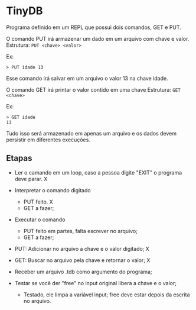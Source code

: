 # TinyDB

Programa definido em um REPL que possui dois comandos, GET e PUT.

O comando PUT irá armazenar um dado em um arquivo com chave e valor.
Estrutura: `PUT <chave> <valor>`

Ex: 
```
> PUT idade 13
```

Esse comando irá salvar em um arquivo o valor 13 na chave idade.

O comando GET irá printar o valor contido em uma chave
Estrutura: `GET <chave>`

Ex: 
```
> GET idade
13
```

Tudo isso será armazenado em apenas um arquivo e os dados devem persistir em diferentes execuções.


## Etapas

- Ler o camando em um loop, caso a pessoa digite "EXIT" o programa deve parar. X
- Interpretar o comando digitado
    - PUT feito. X
    - GET a fazer;

- Executar o comando 
    - PUT feito em partes, falta escrever no arquivo;
    - GET a fazer;
- PUT: Adicionar no arquivo a chave e o valor digitado; X
- GET: Buscar no arquivo pela chave e retornar o valor; X
- Receber um arquivo .tdb como argumento do programa;
- Testar se você der "free" no input original libera a chave e o valor;
    - Testado, ele limpa a variável input; free deve estar depois da escrita no arquivo.